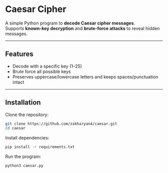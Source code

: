 # Caesar Cipher 

A simple Python program to **decode Caesar cipher messages**.  
Supports **known-key decryption** and **brute-force attacks** to reveal hidden messages.

---

##  Features
-  Decode with a specific key (1–25)  
-  Brute force all possible keys  
-  Preserves uppercase/lowercase letters and keeps spaces/punctuation intact  

---

##  Installation

Clone the repository:
```bash
git clone https://github.com/zakharyan4/caesar.git
cd caesar
```
Install dependencies:
```bash
pip install -r requirements.txt
```
Run the program:
```bash
python3 caesar.py

